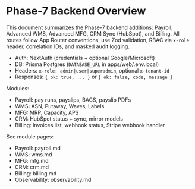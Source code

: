 # Phase-7 Backend Overview

This document summarizes the Phase-7 backend additions: Payroll, Advanced WMS, Advanced MFG, CRM Sync (HubSpot), and Billing. All routes follow App Router conventions, use Zod validation, RBAC via `x-role` header, correlation IDs, and masked audit logging.

- Auth: NextAuth (credentials + optional Google/Microsoft)
- DB: Prisma Postgres (`DATABASE_URL` in apps/web/.env.local)
- Headers: `x-role: admin|user|superadmin`, optional `x-tenant-id`
- Responses: `{ ok: true, ... }` or `{ ok: false, code, message }`

Modules:
- Payroll: pay runs, payslips, BACS, payslip PDFs
- WMS: ASN, Putaway, Waves, Labels
- MFG: MRP, Capacity, APS
- CRM: HubSpot status + sync, mirror models
- Billing: Invoices list, webhook status, Stripe webhook handler

See module pages:
- Payroll: payroll.md
- WMS: wms.md
- MFG: mfg.md
- CRM: crm.md
- Billing: billing.md
- Observability: observability.md
